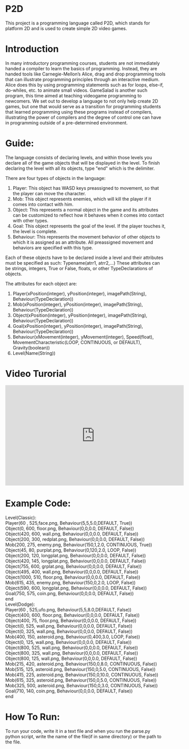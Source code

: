 # P2D

This project is a programming language called P2D, which stands for platform 2D and is used to create simple 2D video games.


# Introduction

In many introductory programming courses, students are not immediately handed a compiler to learn the basics of programming. Instead, they are handed tools like Carnegie-Mellon’s Alice, drag and drop programming tools that can illustrate programming principles through an interactive medium. Alice does this by using programming statements such as for loops, else-if, do-whiles, etc. to animate small videos. GameSalad is another such program, this time aimed at teaching videogame programming to newcomers. We set out to develop a language to not only help create 2D games, but one that would serve as a transition for programming students that learned programming using these programs instead of compilers, illustrating the power of compilers and the degree of control one can have in programming outside of a pre-determined environment.
                
# Guide:

The language consists of declaring levels, and within those levels you declare all of the game objects that will be displayed in the level.
To finish declaring the level with all its objects, type "end" which is the delimiter.


There are four types of objects in the language:
1. Player:
    This object has WASD keys preassigned to movement, so that the player can move the character.
2. Mob:
    This object represents enemies, which will kill the player if it comes into contact with him.
3. Object:
    This represents a normal object in the game and its attributes can be customized to reflect how it behaves when it comes 
    into contact with other types.
4. Goal:
    This object represents the goal of the level. If the player touches it, the level is complete.
5. Behaviour:
    This represents the movement behavior of other objects to which it is assigned as an attribute. All preassigned movement and
    behaviors are specified with this type.


Each of these objects have to be declared inside a level and their attributes must be specified as such: Typename(atrr1, atrr2,...)
These attributes can be strings, integers, True or False, floats, or other TypeDeclarations of objects.

The attributes for each object are:
1. Player(xPosition(integer), yPosition(integer), imagePath(String), Behaviour(TypeDeclaration))
2. Mob(xPosition(integer), yPosition(integer), imagePath(String), Behaviour(TypeDeclaration))
3. Object(xPosition(integer), yPosition(integer), imagePath(String), Behaviour(TypeDeclaration))
4. Goal(xPosition(integer), yPosition(integer), imagePath(String), Behaviour(TypeDeclaration))
5. Behaviour(xMovement(integer), yMovement(integer), Speed(float), MovementCharacteristic(LOOP, CONTINUOUS, or DEFAULT), Gravity(boolean))
6. Level(Name(String))

# Video Turorial

<iframe width="560" height="315" src="https://youtube.com/embed/q1f2Qn3jC9E" frameborder="0" allow="autoplay; encrypted-media" allowfullscreen></iframe>

# Example Code:

Level(Classic):  
  Player(60 , 525,face.png, Behaviour(5,5,5.0,DEFAULT, True))  
  Object(0, 600, floor.png, Behaviour(0,0,0.0, DEFAULT, False))  
  Object(420, 600, wall.png, Behaviour(0,0,0.0, DEFAULT, False))  
  Object(200, 300, redplat.png, Behaviour(0,0,0.0, DEFAULT, False))  
  Mob(200, 275, enemy.png, Behaviour(150,1,2.0, CONTINUOUS, True))  
  Object(45, 80, purplat.png, Behaviour(0,120,2.0, LOOP, False))  
  Object(200, 120, longplat.png, Behaviour(0,0,0.0, DEFAULT, False))  
  Object(420, 145, longplat.png, Behaviour(0,0,0.0, DEFAULT, False))  
  Object(755, 600, grplat.png, Behaviour(0,0,0.0, DEFAULT, False))  
  Object(495, 400, wall.png, Behaviour(0,0,0.0, DEFAULT, False))  
  Object(1000, 510, floor.png, Behaviour(0,0,0.0, DEFAULT, False))  
  Mob(615, 435, enemy.png, Behaviour(150,0,2.0, LOOP, False))  
  Object(590, 600, longplat.png, Behaviour(0,0,0.0, DEFAULT, False))  
  Goal(750, 575, coin.png, Behaviour(0,0,0.0, DEFAULT, False))  
end  
Level(Dodge):  
  Player(60 , 525,ufo.png, Behaviour(5,5,8.0,DEFAULT, False))  
  Object(400, 600, floor.png, Behaviour(0,0,0.0, DEFAULT, False))  
  Object(400, 75, floor.png, Behaviour(0,0,0.0, DEFAULT, False))  
  Object(0, 525, wall.png, Behaviour(0,0,0.0, DEFAULT, False))  
  Object(0, 325, wall.png, Behaviour(0,0,0.0, DEFAULT, False))  
  Mob(400, 150, asteroid.png, Behaviour(0,400,3.0, LOOP, False))  
  Object(0, 125, wall.png, Behaviour(0,0,0.0, DEFAULT, False))  
  Object(800, 525, wall.png, Behaviour(0,0,0.0, DEFAULT, False))  
  Object(800, 325, wall.png, Behaviour(0,0,0.0, DEFAULT, False))  
  Object(800, 125, wall.png, Behaviour(0,0,0.0, DEFAULT, False))  
  Mob(215, 420, asteroid.png, Behaviour(150,0,8.0, CONTINUOUS, False))  
  Mob(515, 125, asteroid.png, Behaviour(150,0,5.0, CONTINUOUS, False))  
  Mob(415, 225, asteroid.png, Behaviour(150,0,10.0, CONTINUOUS, False))  
  Mob(615, 325, asteroid.png, Behaviour(150,0,5.0, CONTINUOUS, False))  
  Mob(325, 500, asteroid.png, Behaviour(150,0,3.0, CONTINUOUS, False))  
  Goal(710, 140, coin.png, Behaviour(0,0,0.0, DEFAULT, False))  
end  


# How To Run:

To run your code, write it in a text file and when you run the parse.py python script, write the name of the file(if in same directory)
or the path to the file.

